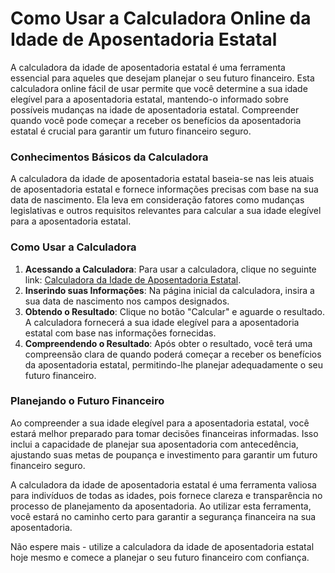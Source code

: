 Como Usar a Calculadora Online da Idade de Aposentadoria Estatal
================================================================

A calculadora da idade de aposentadoria estatal é uma ferramenta essencial para aqueles que desejam planejar o seu futuro financeiro. Esta calculadora online fácil de usar permite que você determine a sua idade elegível para a aposentadoria estatal, mantendo-o informado sobre possíveis mudanças na idade de aposentadoria estatal. Compreender quando você pode começar a receber os benefícios da aposentadoria estatal é crucial para garantir um futuro financeiro seguro.

### Conhecimentos Básicos da Calculadora

A calculadora da idade de aposentadoria estatal baseia-se nas leis atuais de aposentadoria estatal e fornece informações precisas com base na sua data de nascimento. Ela leva em consideração fatores como mudanças legislativas e outros requisitos relevantes para calcular a sua idade elegível para a aposentadoria estatal.

### Como Usar a Calculadora

1. **Acessando a Calculadora**: Para usar a calculadora, clique no seguinte link: [Calculadora da Idade de Aposentadoria Estatal](https://www.onlinecalculatorsfree.com/pt/financial/state-pension-age-calculator.html).
2. **Inserindo suas Informações**: Na página inicial da calculadora, insira a sua data de nascimento nos campos designados.
3. **Obtendo o Resultado**: Clique no botão "Calcular" e aguarde o resultado. A calculadora fornecerá a sua idade elegível para a aposentadoria estatal com base nas informações fornecidas.
4. **Compreendendo o Resultado**: Após obter o resultado, você terá uma compreensão clara de quando poderá começar a receber os benefícios da aposentadoria estatal, permitindo-lhe planejar adequadamente o seu futuro financeiro.

### Planejando o Futuro Financeiro

Ao compreender a sua idade elegível para a aposentadoria estatal, você estará melhor preparado para tomar decisões financeiras informadas. Isso inclui a capacidade de planejar sua aposentadoria com antecedência, ajustando suas metas de poupança e investimento para garantir um futuro financeiro seguro.

A calculadora da idade de aposentadoria estatal é uma ferramenta valiosa para indivíduos de todas as idades, pois fornece clareza e transparência no processo de planejamento da aposentadoria. Ao utilizar esta ferramenta, você estará no caminho certo para garantir a segurança financeira na sua aposentadoria.

Não espere mais - utilize a calculadora da idade de aposentadoria estatal hoje mesmo e comece a planejar o seu futuro financeiro com confiança.